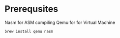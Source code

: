 # Prerequsites

Nasm for ASM compiling
Qemu for for Virtual Machine

```
brew install qemu nasm
```
